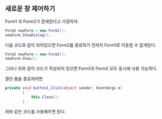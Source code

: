## 새로운 창 제어하기

Form1 과 Form2가 존재한다고 가정하자.</br>
```cs
Form2 newForm = new Form2();
newForm.ShowDialog();
```
다음 코드와 같이 되어있으면 Form2를 종료하기 전까지 Form1로 이동할 수 없게된다.

```cs
Form2 newForm = new Form2();
newForm.Show();
```
그러나 위와 같이 코드가 작성되어 있으면 Form1과 Form2 모두 동시에 사용 가능하다.

열린 폼을 종료하려면
```cs
private void button1_Click(object sender, EventArgs e)
        {
            this.Close();
        }
```
위와 같은 코드를 사용해주면 된다.
